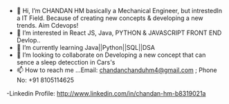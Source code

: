 - 👋 Hi, I’m CHANDAN HM basically a Mechanical Engineer, but intrestedIn a IT Field. Because of creating new concepts & developing a new trends. Aim Cdevops!
- 👀 I’m interested in React JS, Java, PYTHON & JAVASCRIPT FRONT END Devlop..
- 🌱 I’m currently learning Java||Python||SQL||DSA
- 💞️ I’m looking to collaborate on Developing a new concept that can sence a sleep detecction in Cars's
- 📫 How to reach me ...Email: chandanchanduhm4@gmail.com ; Phone No: +91 8105114625
 
-Linkedin Profile: http://www.linkedin.com/in/chandan-hm-b8319021a

<!---
chandanhm1999/chandanhm1999 is a ✨ special ✨ repository because its `README.md` (this file) appears on your GitHub profile.
You can click the Preview link to take a look at your changes.
--->
